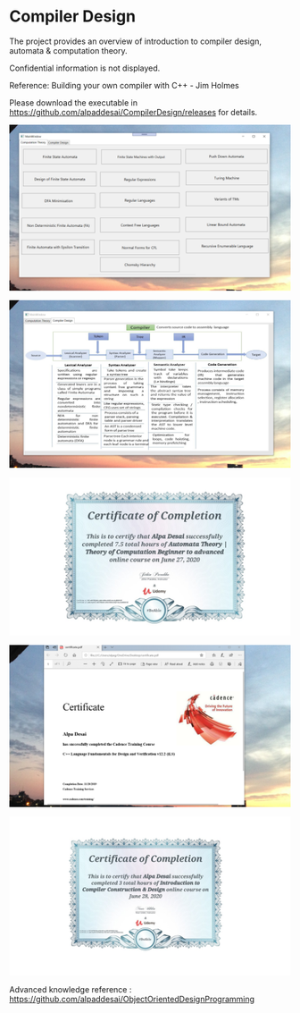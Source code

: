 # Compiler Design

The project provides an overview of introduction to compiler design, automata & computation theory. 

Confidential information is not displayed.  

Reference: Building your own compiler with C++ - Jim Holmes

Please download the executable in https://github.com/alpaddesai/CompilerDesign/releases for details.

![image](ComputationTheory.png)

![image](CompilerDesign.png)

![image](TheoryofComputationI.jpg)

![image](CertificateCplusplus.png)

![iimage](IntroductionCompilerDesign.jpg)

Advanced knowledge reference : https://github.com/alpaddesai/ObjectOrientedDesignProgramming

